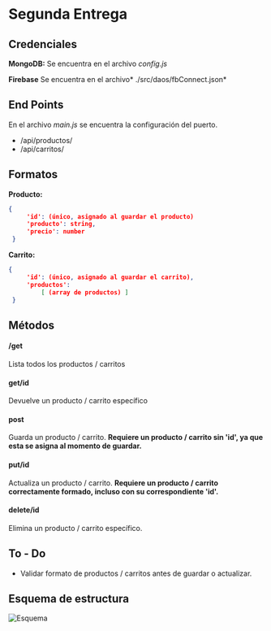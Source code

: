 # Segunda Entrega

## Credenciales
**MongoDB:**
Se encuentra en el archivo *config.js*

**Firebase**
Se encuentra en el archivo* ./src/daos/fbConnect.json*

## End Points
En el archivo *main.js*  se encuentra la configuración del puerto.
- /api/productos/
- /api/carritos/

## Formatos
**Producto:**
   ```json
 {
    	'id': (único, asignado al guardar el producto)
    	'producto': string,
    	'precio': number
    }
```
**Carrito:**
   ```json
 {
    	'id': (único, asignado al guardar el carrito),
    	'productos':
    		[ (array de productos) ]
    }
```

## Métodos
#### /get
Lista todos los productos / carritos

#### get/id
Devuelve un producto / carrito específico

#### post
Guarda un producto / carrito.
**Requiere un producto / carrito sin 'id', ya que esta se asigna al momento de guardar.**

#### put/id
Actualiza un producto / carrito.
**Requiere un producto / carrito correctamente formado, incluso con su correspondiente 'id'.**

#### delete/id
Elimina un producto / carrito específico.

## To - Do
- Validar formato de productos / carritos antes de guardar o actualizar.

## Esquema de estructura
![Esquema](https://github.com/renedonaire/backend/blob/Segunda_Entrega/images/Segunda_Entrega.jpg "Esquema")